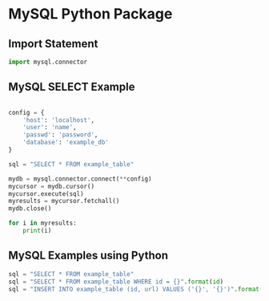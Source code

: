# MySQL Python Package

## Import Statement

```python
import mysql.connector
```

## MySQL SELECT Example

```python

config = {
    'host': 'localhost',
    'user': 'name',
    'passwd': 'password',
    'database': 'example_db'
}

sql = "SELECT * FROM example_table"

mydb = mysql.connector.connect(**config)
mycursor = mydb.cursor()
mycursor.execute(sql)
myresults = mycursor.fetchall()
mydb.close()

for i in myresults:
    print(i)
```

## MySQL Examples using Python

```python
sql = "SELECT * FROM example_table"
sql = "SELECT * FROM example_table WHERE id = {}".format(id)
sql = "INSERT INTO example_table (id, url) VALUES ('{}', '{}')".format(id, url)

```